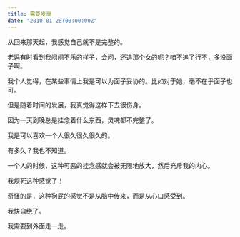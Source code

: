```yaml
---
title: 需要发泄
date: "2010-01-28T00:00:00Z"
---
```


从回来那天起，我感觉自己就不是完整的。

老妈有时看到我闷闷不乐的样子，会问，还追那个女的呢？咱不追了行不，多没面子啊。

我个人觉得，在某些事情上我是可以为面子妥协的。比如对于她，毫不在乎面子也可。

但是随着时间的发展，我真觉得这样下去很伤身。

因为一天到晚总是挂念着什么东西，灵魂都不完整了。

我是可以喜欢一个人很久很久很久的。

有多久？我也不知道。

一个人的时候，这种可恶的挂念感就会被无限地放大，然后充斥我的内心。

我烦死这种感觉了！

奇怪的是，这种狗屁的感觉不是从脑中传来，而是从心口感受到。

我快自绝了。

我需要到外面走一走。